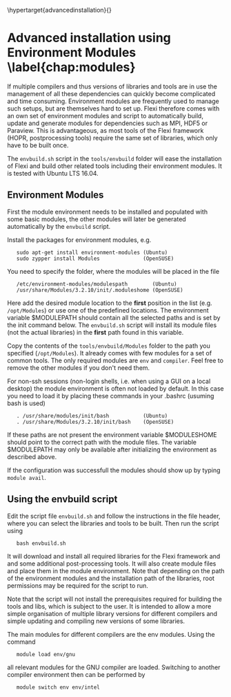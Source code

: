 \hypertarget{advancedinstallation}{}

# Advanced installation using Environment Modules \label{chap:modules}

If multiple compilers and thus versions of libraries and tools
are in use the management of all these dependencies can quickly
become complicated and time consuming. Environment modules are
frequently used to manage such setups, but are themselves
hard to set up. Flexi therefore comes with an own set of
environment modules and script to automatically build, update
and generate modules for dependencies such as MPI, HDF5 or
Paraview. This is advantageous, as most tools of the Flexi
framework (HOPR, postprocessing tools) require the same set
of libraries, which only have to be built once.

The `envbuild.sh` script in the `tools/envbuild` folder will
ease the installation of Flexi and build other related tools
including their environment modules. It is tested with Ubuntu
LTS 16.04.

## Environment Modules

First the module environment needs to be installed and populated
with some basic modules, the other modules will later be
generated automatically by the `envbuild` script.
  
Install the packages for environment modules, e.g.

       sudo apt-get install environment-modules (Ubuntu)
       sudo zypper install Modules              (OpenSUSE)

You need to specify the folder, where the modules will
be placed in the file
    
       /etc/environment-modules/modulespath        (Ubuntu)
       /usr/share/Modules/3.2.10/init/.moduleshome (OpenSUSE)

Here add the desired module location to the **first** position 
in the list (e.g. `/opt/Modules`) or use one of the predefined
locations. The environment variable $MODULEPATH should
contain all the selected paths and is set by the init command
below. The `envbuild.sh` script will install its module files
(not the actual libraries) in the **first** path found in this
variable.

Copy the contents of the `tools/envbuild/Modules` folder to the
path you specified (`/opt/Modules`). It already comes with few
modules for a set of common tools. The only required modules
are `env` and `compiler`.
Feel free to remove the other modules if you don't need them.

For non-ssh sessions (non-login shells, i.e. when using a GUI
on a local desktop) the module environment is often not loaded
by default. In this case you need to load it by placing these
commands in your .bashrc (usuming bash is used)

       . /usr/share/modules/init/bash           (Ubuntu)
       . /usr/share/Modules/3.2.10/init/bash    (OpenSUSE)
                                                           
If these paths are not present the environment variable
$MODULESHOME should point to the correct path with the module
files. The variable $MODULEPATH may only be available after
initializing the environment as described above.

If the configuration was successfull the modules should show up
by typing `module avail`.

## Using the envbuild script

Edit the script file `envbuild.sh` and follow the instructions
in the file header, where you can select the libraries and tools
to be built. Then run the script using 

       bash envbuild.sh

It will download and install all required libraries for the
Flexi framework and and some additional post-processing tools.
It will also create module files and place them in the module
environment. Note that depending on the path of the environment
modules and the installation path of the libraries, root
permissions may be required for the script to run.

Note that the script will not install the prerequisites required
for building the tools and libs, which is subject to the user.
It is intended to allow a more simple organisation of multiple
library versions for different compilers and simple updating and
compiling new versions of some libraries.

The main modules for different compilers are the env modules.
Using the command

       module load env/gnu

all relevant modules for the GNU compiler are loaded. Switching
to another compiler environment then can be performed by
   
       module switch env env/intel
